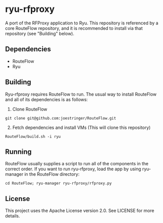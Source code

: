 ryu-rfproxy
===========

A port of the RFProxy application to Ryu. This repository is referenced by a
core RouteFlow repository, and it is recommended to install via that
repository (see "Building" below).

Dependencies
-----------

* RouteFlow
* Ryu

Building
--------

Ryu-rfproxy requires RouteFlow to run. The usual way to install RouteFlow and
all of its dependencies is as follows:

1) Clone RouteFlow

```git clone git@github.com:joestringer/RouteFlow.git```

2) Fetch dependencies and install VMs (This will clone this repository)

```RouteFlow/build.sh -i ryu```

Running
-------

RouteFlow usually supplies a script to run all of the components in the
correct order. If you want to run ryu-rfproxy, load the app by using
ryu-manager in the RouteFlow directory:

```cd RouteFlow; ryu-manager ryu-rfproxy/rfproxy.py```

License
-------

This project uses the Apache License version 2.0. See LICENSE for more details.
